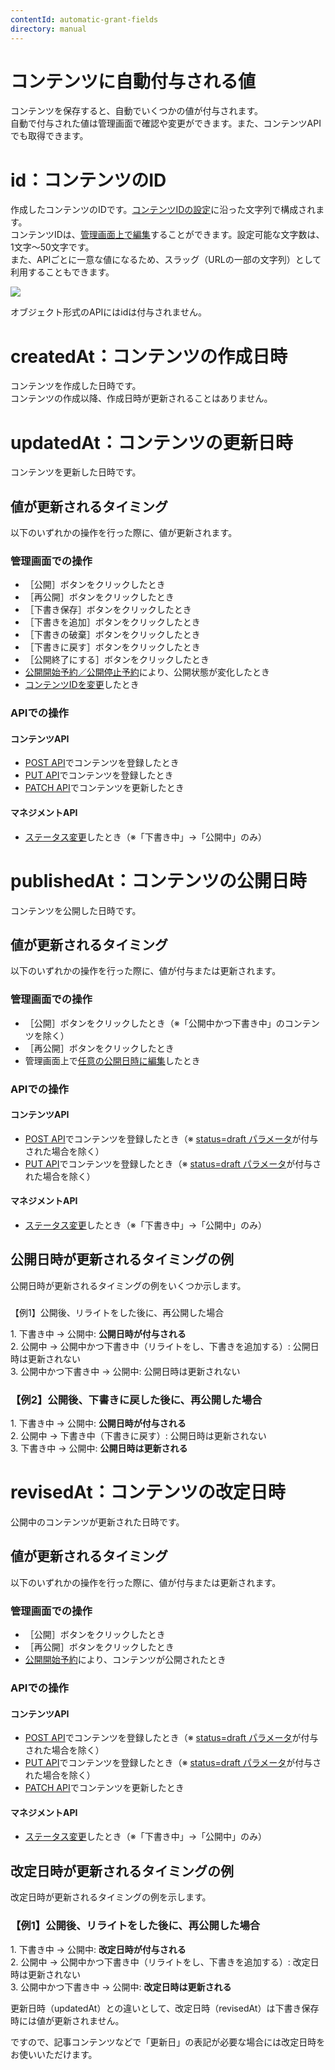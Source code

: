 ```yaml
---
contentId: automatic-grant-fields
directory: manual
---
```


# コンテンツに自動付与される値

コンテンツを保存すると、自動でいくつかの値が付与されます。  
自動で付与された値は管理画面で確認や変更ができます。また、コンテンツAPIでも取得できます。

id：コンテンツのID
===========

作成したコンテンツのIDです。[コンテンツIDの設定](/manual/content-id-setting)に沿った文字列で構成されます。  
コンテンツIDは、[管理画面上で編集](https://document.microcms.io/manual/edit-content#hcc742bfc7e)することができます。設定可能な文字数は、1文字〜50文字です。  
また、APIごとに一意な値になるため、スラッグ（URLの一部の文字列）として利用することもできます。  
  
![](https://images.microcms-assets.io/assets/d6af1616730544a596d299c20834f460/ee8231bc7345475785025b344e6c508d/CleanShot%202024-08-22%20at%2016.51.46%402x.png)

オブジェクト形式のAPIにはidは付与されません。

  

createdAt：コンテンツの作成日時
====================

コンテンツを作成した日時です。  
コンテンツの作成以降、作成日時が更新されることはありません。

  

updatedAt：コンテンツの更新日時
====================

コンテンツを更新した日時です。

値が更新されるタイミング
------------

以下のいずれかの操作を行った際に、値が更新されます。

### 管理画面での操作

*   ［公開］ボタンをクリックしたとき
*   ［再公開］ボタンをクリックしたとき
*   ［下書き保存］ボタンをクリックしたとき
*   ［下書きを追加］ボタンをクリックしたとき
*   ［下書きの破棄］ボタンをクリックしたとき
*   ［下書きに戻す］ボタンをクリックしたとき
*   ［公開終了にする］ボタンをクリックしたとき
*   [公開開始予約／公開停止予約](https://document.microcms.io/manual/edit-content#hb30313e224)により、公開状態が変化したとき
*   [コンテンツIDを変更](https://document.microcms.io/manual/edit-content#hcc742bfc7e)したとき

### APIでの操作

#### コンテンツAPI

*   [POST API](https://document.microcms.io/content-api/post-content)でコンテンツを登録したとき
*   [PUT API](https://document.microcms.io/content-api/put-content)でコンテンツを登録したとき
*   [PATCH API](https://document.microcms.io/content-api/patch-content)でコンテンツを更新したとき

#### マネジメントAPI

*   [ステータス変更](https://document.microcms.io/management-api/patch-contents-status)したとき（※「下書き中」→「公開中」のみ）

  

publishedAt：コンテンツの公開日時
======================

コンテンツを公開した日時です。

値が更新されるタイミング
------------

以下のいずれかの操作を行った際に、値が付与または更新されます。

### 管理画面での操作

*   ［公開］ボタンをクリックしたとき（※「公開中かつ下書き中」のコンテンツを除く）
*   ［再公開］ボタンをクリックしたとき
*   管理画面上で[任意の公開日時に編集](https://document.microcms.io/manual/edit-content#h03e8d39397)したとき

### APIでの操作

#### コンテンツAPI

*   [POST API](https://document.microcms.io/content-api/post-content)でコンテンツを登録したとき（※ [status=draft パラメータ](https://document.microcms.io/content-api/post-content#h1276dbba7e)が付与された場合を除く）
*   [PUT API](https://document.microcms.io/content-api/put-content)でコンテンツを登録したとき（※ [status=draft パラメータ](https://document.microcms.io/content-api/put-content#h1276dbba7e)が付与された場合を除く）

#### マネジメントAPI

*   [ステータス変更](https://document.microcms.io/management-api/patch-contents-status)したとき（※「下書き中」→「公開中」のみ）

公開日時が更新されるタイミングの例
-----------------

公開日時が更新されるタイミングの例をいくつか示します。

###   
【例1】公開後、リライトをした後に、再公開した場合

1\. 下書き中 → 公開中: **公開日時が付与される**  
2\. 公開中 → 公開中かつ下書き中（リライトをし、下書きを追加する）: 公開日時は更新されない  
3\. 公開中かつ下書き中 → 公開中: 公開日時は更新されない

### 【例2】公開後、下書きに戻した後に、再公開した場合

1\. 下書き中 → 公開中: **公開日時が付与される**  
2\. 公開中 → 下書き中（下書きに戻す）: 公開日時は更新されない  
3\. 下書き中 → 公開中: **公開日時は更新される**

  

revisedAt：コンテンツの改定日時
====================

公開中のコンテンツが更新された日時です。

値が更新されるタイミング
------------

以下のいずれかの操作を行った際に、値が付与または更新されます。

### 管理画面での操作

*   ［公開］ボタンをクリックしたとき
*   ［再公開］ボタンをクリックしたとき
*   [公開開始予約](https://document.microcms.io/manual/edit-content#hb30313e224)により、コンテンツが公開されたとき

### APIでの操作

#### コンテンツAPI

*   [POST API](https://document.microcms.io/content-api/post-content)でコンテンツを登録したとき（※ [status=draft パラメータ](https://document.microcms.io/content-api/post-content#h1276dbba7e)が付与された場合を除く）
*   [PUT API](https://document.microcms.io/content-api/put-content)でコンテンツを登録したとき（※ [status=draft パラメータ](https://document.microcms.io/content-api/put-content#h1276dbba7e)が付与された場合を除く）
*   [PATCH API](https://document.microcms.io/content-api/patch-content)でコンテンツを更新したとき

#### マネジメントAPI

*   [ステータス変更](https://document.microcms.io/management-api/patch-contents-status)したとき（※「下書き中」→「公開中」のみ）

改定日時が更新されるタイミングの例
-----------------

改定日時が更新されるタイミングの例を示します。  

### 【例1】公開後、リライトをした後に、再公開した場合

1\. 下書き中 → 公開中: **改定日時が付与される**  
2\. 公開中 → 公開中かつ下書き中（リライトをし、下書きを追加する）: 改定日時は更新されない  
3\. 公開中かつ下書き中 → 公開中: **改定日時は更新される**

更新日時（updatedAt）との違いとして、改定日時（revisedAt）は下書き保存時には値が更新されません。

ですので、記事コンテンツなどで「更新日」の表記が必要な場合には改定日時をお使いいただけます。